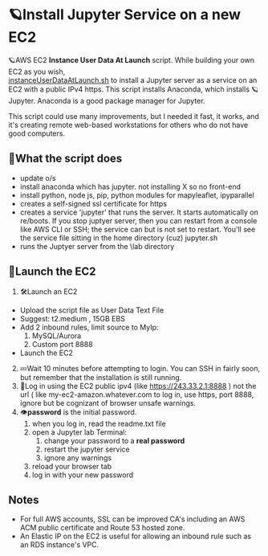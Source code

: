 # 🪐Install Jupyter Service on a new EC2
🪐AWS EC2 **Instance User Data At Launch** script.  While building your own EC2 as you wish,  
[instanceUserDataAtLaunch.sh](https://github.com/RobertSfarzo/Jupyter-Anaconda-AWS-EC2/blob/main/instanceUserDataAtLaunch.sh)
to install a Jupyter server as a service on an EC2 with a public IPv4 https. This script installs Anaconda, which installs 🪐Jupyter.  Anaconda is a good package manager for Jupyter.

This script could use many improvements, but I needed it fast, it works, and it's creating remote web-based workstations for others who do not have good computers.


## 📝What the script does
- update o/s
- install anaconda which has jupyter.  not installing X so no front-end
- install python, node js, pip, python modules for mapyleaflet, ipyparallel
- creates a self-signed ssl certificate for https
- creates a service 'jupyter' that runs the server. It starts automatically on re/boots. If you stop juptyer server, then you can restart from a console like AWS CLI or SSH; the service can but is not set to restart. You'll see the service file sitting in the home directory (cuz) jupyter.sh
- runs the Juptyer server from the \lab directory

## 🚀Launch the EC2
1. 🛠️Launch an EC2
  - Upload the script file as User Data Text File
  - Suggest: t2.medium , 15GB EBS
  - Add 2 inbound rules, limit source to MyIp:
    1. MySQL/Aurora
    2. Custom port 8888
  - Launch the EC2
2. 💤Wait 10 minutes before attempting to login. You can SSH in fairly soon, but remember that the installation is still running.
3. 🚀Log in using the EC2 public ipv4 (like https://243.33.2.1:8888 ) not the url ( like my-ec2-amazon.whatever.com  to log in, use https, port 8888, ignore but be cognizant of browser unsafe warnings.
4. 👁️**password** is the initial password.
   1. when you log in, read the readme.txt file
   2. open a Jupyter lab Terminal: 
      1. change your password to a **real password**
      2. restart the jupyter service
      3. ignore any warnings
    3. reload your browser tab
    4. log in with your new password

## Notes
- For full AWS accounts, SSL can be improved CA's including an AWS ACM public certificate and Route 53 hosted zone.
- An Elastic IP on the EC2 is useful for allowing an inbound rule such as an RDS instance's VPC.
